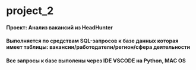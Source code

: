 # project_2
#### Проект: Анализ вакансий из HeadHunter
#### Выполняется по средствам SQL-запросов к базе данных которая имеет таблицы: вакансии/работодатели/регион/сфера деятельности
#### Все запросы к базе выполены через IDE VSCODE на Python, MAC OS
  
